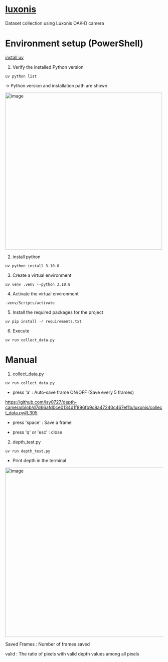 # [luxonis](https://www.luxonis.com/)

Dataset collection using Luxonis OAK-D camera

# Environment setup (PowerShell)

[install uv](https://github.com/lsy0727/uv_setting)

1. Verify the installed Python version
```
uv python list
```
-> Python version and installation path are shown

<img width="500" height="500" alt="image" src="https://github.com/user-attachments/assets/01a41a52-bb14-4729-b02d-c4d7b182b16f" />

2. install python
```
uv python install 3.10.8
```

3. Create a virtual environment
```
uv venv .venv --python 3.10.8
```

4. Activate the virtual environment
```
.venv/Scripts/activate
```

5. Install the required packages for the project
```
uv pip install -r requirements.txt
```

6. Execute
```
uv run collect_data.py
```


# Manual

1. collect_data.py
```
uv run collect_data.py
```
- press 'a' : Auto-save frame ON/OFF (Save every 5 frames)

https://github.com/lsy0727/depth-camera/blob/d7d66afd0ce0134d1f896fb9c8a47240c467ef1b/luxonis/collect_data.py#L305

- press 'space' : Save a frame

- press 'q' or 'esc' : close


2. depth_test.py
```
uv run depth_test.py
```
- Print depth in the terminal

<img width="1630" height="540" alt="image" src="https://github.com/user-attachments/assets/c6174be4-e87a-4448-86a3-cb3ce487a472" />

Saved Frames : Number of frames saved

valid : The ratio of pixels with valid depth values among all pixels


